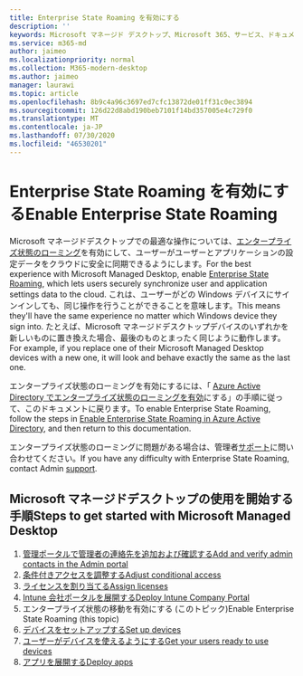 ```yaml
---
title: Enterprise State Roaming を有効にする
description: ''
keywords: Microsoft マネージド デスクトップ、Microsoft 365、サービス、ドキュメント
ms.service: m365-md
author: jaimeo
ms.localizationpriority: normal
ms.collection: M365-modern-desktop
ms.author: jaimeo
manager: laurawi
ms.topic: article
ms.openlocfilehash: 8b9c4a96c3697ed7cfc13872de01ff31c0ec3894
ms.sourcegitcommit: 126d22d8abd190beb7101f14bd357005e4c729f0
ms.translationtype: MT
ms.contentlocale: ja-JP
ms.lasthandoff: 07/30/2020
ms.locfileid: "46530201"
---
```

# <a name="enable-enterprise-state-roaming"></a><span data-ttu-id="c14e1-103">Enterprise State Roaming を有効にする</span><span class="sxs-lookup"><span data-stu-id="c14e1-103">Enable Enterprise State Roaming</span></span>

<span data-ttu-id="c14e1-104">Microsoft マネージドデスクトップでの最適な操作については、[エンタープライズ状態のローミング](https://docs.microsoft.com/azure/active-directory/devices/enterprise-state-roaming-overview)を有効にして、ユーザーがユーザーとアプリケーションの設定データをクラウドに安全に同期できるようにします。</span><span class="sxs-lookup"><span data-stu-id="c14e1-104">For the best experience with Microsoft Managed Desktop, enable [Enterprise State Roaming](https://docs.microsoft.com/azure/active-directory/devices/enterprise-state-roaming-overview), which lets users securely synchronize user and application settings data to the cloud.</span></span> <span data-ttu-id="c14e1-105">これは、ユーザーがどの Windows デバイスにサインインしても、同じ操作を行うことができることを意味します。</span><span class="sxs-lookup"><span data-stu-id="c14e1-105">This means they'll have the same experience no matter which Windows device they sign into.</span></span> <span data-ttu-id="c14e1-106">たとえば、Microsoft マネージドデスクトップデバイスのいずれかを新しいものに置き換えた場合、最後のものとまったく同じように動作します。</span><span class="sxs-lookup"><span data-stu-id="c14e1-106">For example, if you replace one of their Microsoft Managed Desktop devices with a new one, it will look and behave exactly the same as the last one.</span></span>

<span data-ttu-id="c14e1-107">エンタープライズ状態のローミングを有効にするには、「 [Azure Active Directory でエンタープライズ状態のローミングを有効](https://docs.microsoft.com/azure/active-directory/devices/enterprise-state-roaming-enable)にする」の手順に従って、このドキュメントに戻ります。</span><span class="sxs-lookup"><span data-stu-id="c14e1-107">To enable Enterprise State Roaming, follow the steps in [Enable Enterprise State Roaming in Azure Active Directory](https://docs.microsoft.com/azure/active-directory/devices/enterprise-state-roaming-enable), and then return to this documentation.</span></span>

<span data-ttu-id="c14e1-108">エンタープライズ状態のローミングに問題がある場合は、管理者[サポート](../working-with-managed-desktop/admin-support.md)に問い合わせてください。</span><span class="sxs-lookup"><span data-stu-id="c14e1-108">If you have any difficulty with Enterprise State Roaming, contact Admin [support](../working-with-managed-desktop/admin-support.md).</span></span>

## <a name="steps-to-get-started-with-microsoft-managed-desktop"></a><span data-ttu-id="c14e1-109">Microsoft マネージドデスクトップの使用を開始する手順</span><span class="sxs-lookup"><span data-stu-id="c14e1-109">Steps to get started with Microsoft Managed Desktop</span></span>

1. [<span data-ttu-id="c14e1-110">管理ポータルで管理者の連絡先を追加および確認する</span><span class="sxs-lookup"><span data-stu-id="c14e1-110">Add and verify admin contacts in the Admin portal</span></span>](add-admin-contacts.md)
2. [<span data-ttu-id="c14e1-111">条件付きアクセスを調整する</span><span class="sxs-lookup"><span data-stu-id="c14e1-111">Adjust conditional access</span></span>](conditional-access.md)
3. [<span data-ttu-id="c14e1-112">ライセンスを割り当てる</span><span class="sxs-lookup"><span data-stu-id="c14e1-112">Assign licenses</span></span>](assign-licenses.md)
4. [<span data-ttu-id="c14e1-113">Intune 会社ポータルを展開する</span><span class="sxs-lookup"><span data-stu-id="c14e1-113">Deploy Intune Company Portal</span></span>](company-portal.md)
5. <span data-ttu-id="c14e1-114">エンタープライズ状態の移動を有効にする (このトピック)</span><span class="sxs-lookup"><span data-stu-id="c14e1-114">Enable Enterprise State Roaming (this topic)</span></span>
6. [<span data-ttu-id="c14e1-115">デバイスをセットアップする</span><span class="sxs-lookup"><span data-stu-id="c14e1-115">Set up devices</span></span>](set-up-devices.md)
7. [<span data-ttu-id="c14e1-116">ユーザーがデバイスを使えるようにする</span><span class="sxs-lookup"><span data-stu-id="c14e1-116">Get your users ready to use devices</span></span>](get-started-devices.md)
8. [<span data-ttu-id="c14e1-117">アプリを展開する</span><span class="sxs-lookup"><span data-stu-id="c14e1-117">Deploy apps</span></span>](deploy-apps.md)

